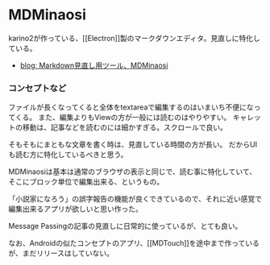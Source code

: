 # MDMinaosi

karino2が作っている、[[Electron]]製のマークダウンエディタ。見直しに特化している。

- [blog: Markdown見直し用ツール、MDMinaosi](https://karino2.github.io/2021/04/02/MDMinaosi.html)

### コンセプトなど

ファイルが長くなってくると全体をtextareaで編集するのはいまいち不便になってくる。
また、編集よりもViewの方が一般には読むのはやりやすい。
キャレットの移動は、記事などを読むのには細かすぎる。スクロールで良い。

そもそもにまともな文章を書く時は、見直している時間の方が長い。
だからUIも読む方に特化しているべきと思う。

MDMinaosiは基本は通常のブラウザの表示と同じで、読む事に特化していて、
そこにブロック単位で編集出来る、というもの。

「小説家になろう」の誤字報告の機能が良くできているので、それに近い感覚で編集出来るアプリが欲しいと思い作った。

Message Passingの記事の見直しに日常的に使っているが、とても良い。

なお、Androidの似たコンセプトのアプリ、[[MDTouch]]を途中まで作っているが、まだリリースはしていない。